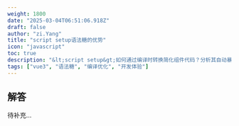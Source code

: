 ```yaml
---
weight: 1800
date: "2025-03-04T06:51:06.918Z"
draft: false
author: "zi.Yang"
title: "script setup语法糖的优势"
icon: "javascript"
toc: true
description: "&lt;script setup&gt;如何通过编译时转换简化组件代码？分析其自动暴露变量、顶级绑定、编译器宏支持等特性对开发效率的提升作用。"
tags: ["vue3", "语法糖", "编译优化", "开发体验"]
---
```


## 解答

待补充...
